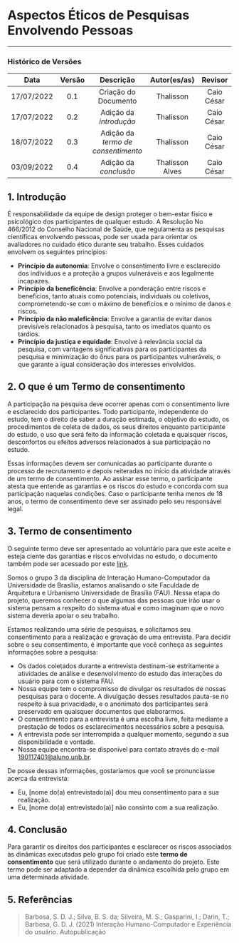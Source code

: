 # Aspectos Éticos de Pesquisas Envolvendo Pessoas
***

### Histórico de Versões

**Data** | **Versão** | **Descrição** | **Autor(es/as)** | **Revisor**
:---: | :---: | :---: | :---:  | :---:
17/07/2022 | 0.1 | Criação do Documento | Thalisson | Caio César
17/07/2022 | 0.2 | Adição da *introdução* | Thalisson | Caio César
18/07/2022 | 0.3 | Adição da *termo de consentimento* | Thalisson | Caio César
03/09/2022 | 0.4 | Adição da *conclusão* | Thalisson Alves | Caio César

## 1. Introdução
É responsabilidade da equipe de design proteger o bem-estar físico e psicológico dos participantes de qualquer estudo. A Resolução No 466/2012 do Conselho Nacional de Saúde, que regulamenta as pesquisas científicas envolvendo pessoas, pode ser usada para orientar os avaliadores no cuidado ético durante seu trabalho. Esses cuidados envolvem os seguintes princípios:

-  **Princípio da autonomia**: Envolve o consentimento livre e esclarecido dos indivíduos e a proteção a grupos vulneráveis e aos legalmente incapazes.
-  **Princípio da beneficência**: Envolve a ponderação entre riscos e benefícios, tanto atuais como potenciais, individuais ou coletivos, comprometendo-se com o máximo de benefícios e o mínimo de danos e riscos.
-  **Princípio da não maleficência**: Envolve a garantia de evitar danos previsíveis relacionados à pesquisa, tanto os imediatos quanto os tardios.
-  **Princípio da justiça e equidade**: Envolve à relevância social da pesquisa, com vantagens significativas para os participantes da pesquisa e minimização do ônus para os participantes vulneráveis, o que garante a igual consideração dos interesses envolvidos.


## 2. O que é um Termo de consentimento

A participação na pesquisa deve ocorrer apenas com o consentimento livre e esclarecido dos participantes. Todo participante, independente do estudo, tem o direito de saber a duração estimada, o objetivo do estudo, os procedimentos de coleta de dados, os seus direitos enquanto participante do estudo, o uso que será feito da informação coletada e quaisquer riscos, desconfortos ou efeitos adversos relacionados à sua participação no estudo. 

Essas informações devem ser comunicadas ao participante durante o processo de recrutamento e depois reiteradas no início da atividade através de um termo de consentimento. Ao assinar esse termo, o participante atesta que entende as garantias e os riscos do estudo e concorda com sua participação naquelas condições. Caso o participante tenha menos de 18 anos, o termo de consentimento deve ser assinado pelo seu responsável legal.

## 3. Termo de consentimento

O seguinte termo deve ser apresentado ao voluntário para que este aceite e esteja ciente das garantias e riscos envolvidas no estudo, o documento também pode ser acessado por este [link](../assets/termo-de-consentimento.pdf).

Somos o grupo 3 da disciplina de Interação Humano-Computador da Universidade de Brasília, estamos analisando o site Faculdade de Arquitetura e Urbanismo Universidade de Brasília (FAU). Nessa etapa do projeto, queremos conhecer o que algumas das pessoas que irão usar o sistema pensam a respeito do sistema atual e como imaginam que o novo sistema deveria apoiar o seu trabalho.

Estamos realizando uma série de pesquisas, e solicitamos seu consentimento para a realização e gravação de uma entrevista. Para decidir sobre o seu consentimento, é importante que você conheça as seguintes informações sobre a pesquisa:

- Os dados coletados durante a entrevista destinam-se estritamente a atividades de análise e desenvolvimento do estudo das interações do usuário para com o sistema FAU.
- Nossa equipe tem o compromisso de divulgar os resultados de nossas pesquisas para o docente. A divulgação desses resultados pauta-se no respeito à sua privacidade, e o anonimato dos participantes será preservado em quaisquer documentos que elaborarmos.
- O consentimento para a entrevista é uma escolha livre, feita mediante a prestação de todos os esclarecimentos necessários sobre a pesquisa.
- A entrevista pode ser interrompida a qualquer momento, segundo a sua disponibilidade e vontade.
- Nossa equipe encontra-se disponível para contato através do e-mail 190117401@aluno.unb.br.

De posse dessas informações, gostaríamos que você se pronunciasse acerca da entrevista:

- Eu, [nome do(a) entrevistado(a)] dou meu consentimento para a sua realização.
- Eu, [nome do(a) entrevistado(a)] não consinto com a sua realização.

## 4. Conclusão

Para garantir os direitos dos participantes e esclarecer os riscos associados às dinâmicas executadas pelo grupo foi criado este **termo de consentimento** que será utilizado durante o andamento do projeto. Este termo pode ser adaptado a depender da dinâmica escolhida pelo grupo em uma determinada atividade.

## 5. Referências
> Barbosa, S. D. J.; Silva, B. S. da; Silveira, M. S.; Gasparini, I.; Darin, T.; Barbosa, G. D. J. (2021) Interação Humano-Computador e Experiência do usuário. Autopublicação
